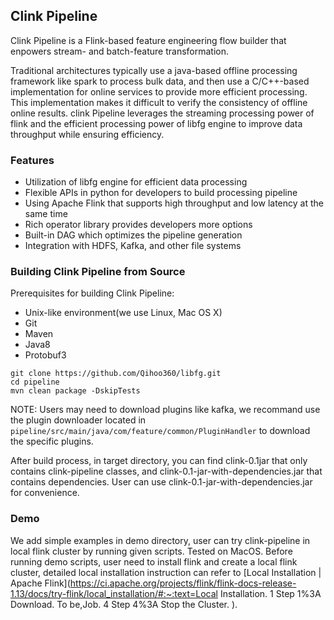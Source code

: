 ## Clink Pipeline

Clink Pipeline is a Flink-based feature engineering flow builder that enpowers stream- and batch-feature transformation.

Traditional architectures typically use a java-based offline processing framework like spark to process bulk data, and then use a C/C++-based implementation for online services to provide more efficient processing. This implementation makes it difficult to verify the consistency of offline online results. clink Pipeline leverages the streaming processing power of flink and the efficient processing power of libfg engine to improve data throughput while ensuring efficiency.



### Features

+ Utilization of libfg engine for efficient data processing
+ Flexible APIs in python for developers to build processing pipeline
+ Using Apache Flink that supports high throughput and low latency at the same time
+ Rich operator library provides developers more options
+ Built-in DAG which optimizes the pipeline generation
+ Integration with HDFS, Kafka, and other file systems



### Building Clink Pipeline from Source

Prerequisites for building Clink Pipeline:

+ Unix-like environment(we use Linux, Mac OS X)
+ Git
+ Maven
+ Java8
+ Protobuf3

```
git clone https://github.com/Qihoo360/libfg.git
cd pipeline
mvn clean package -DskipTests
```

NOTE: Users may need to download plugins like kafka, we recommand use the plugin downloader located in ` pipeline/src/main/java/com/feature/common/PluginHandler`  to download the specific plugins. 

After build process, in target directory, you can find clink-0.1jar that only contains clink-pipeline classes, and clink-0.1-jar-with-dependencies.jar that contains dependencies. User can use clink-0.1-jar-with-dependencies.jar for convenience.



### Demo

We add simple examples in demo directory, user can try clink-pipeline in local flink cluster by running given scripts. Tested on MacOS. Before  running demo scripts, user need to install flink and create a local flink cluster, detailed local installation instruction can refer to [Local Installation | Apache Flink](https://ci.apache.org/projects/flink/flink-docs-release-1.13/docs/try-flink/local_installation/#:~:text=Local Installation. 1 Step 1%3A Download. To be,Job. 4 Step 4%3A Stop the Cluster. ).
